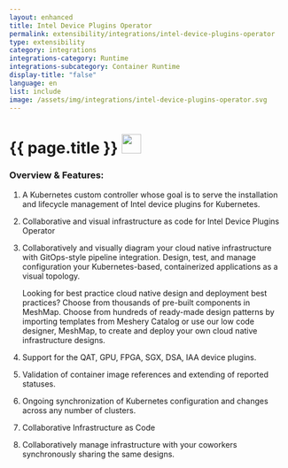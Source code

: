 ```yaml
---
layout: enhanced
title: Intel Device Plugins Operator
permalink: extensibility/integrations/intel-device-plugins-operator
type: extensibility
category: integrations
integrations-category: Runtime
integrations-subcategory: Container Runtime
display-title: "false"
language: en
list: include
image: /assets/img/integrations/intel-device-plugins-operator.svg
---
```


<h1>{{ page.title }} <img src="{{ page.image }}" style="width: 35px; height: 35px;" /></h1>


<!-- This needs replaced with the Category property, not the sub-category.
 #### About: A Kubernetes custom controller whose goal is to serve the installation and lifecycle management of Intel device plugins for Kubernetes. -->

### Overview & Features:

1. A Kubernetes custom controller whose goal is to serve the installation and lifecycle management of Intel device plugins for Kubernetes.

2. Collaborative and visual infrastructure as code for Intel Device Plugins Operator

4. 
    Collaboratively and visually diagram your cloud native infrastructure with GitOps-style pipeline integration. Design, test, and manage configuration your Kubernetes-based, containerized applications as a visual topology.



    Looking for best practice cloud native design and deployment best practices? Choose from thousands of pre-built components in MeshMap. Choose from hundreds of ready-made design patterns by importing templates from Meshery Catalog or use our low code designer, MeshMap, to create and deploy your own cloud native infrastructure designs.



5. Support for the QAT, GPU, FPGA, SGX, DSA, IAA device plugins.

6. Validation of container image references and extending of reported statuses.

7. Ongoing synchronization of Kubernetes configuration and changes across any number of clusters.

8. Collaborative Infrastructure as Code

9. Collaboratively manage infrastructure with your coworkers synchronously sharing the same designs.

